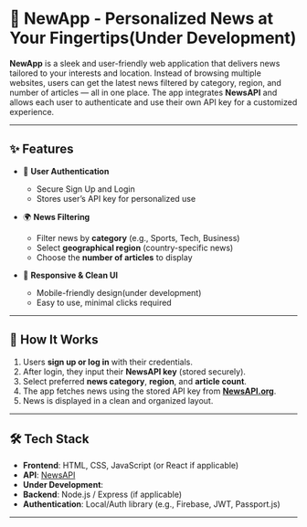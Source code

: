 # 📰 NewApp - Personalized News at Your Fingertips(Under Development)

**NewApp** is a sleek and user-friendly web application that delivers news tailored to your interests and location. Instead of browsing multiple websites, users can get the latest news filtered by category, region, and number of articles — all in one place. The app integrates **NewsAPI** and allows each user to authenticate and use their own API key for a customized experience.

---

## ✨ Features

- 🔐 **User Authentication**
  - Secure Sign Up and Login
  - Stores user’s API key for personalized use

- 🌍 **News Filtering**
  - Filter news by **category** (e.g., Sports, Tech, Business)
  - Select **geographical region** (country-specific news)
  - Choose the **number of articles** to display

- 📱 **Responsive & Clean UI**
  - Mobile-friendly design(under development)
  - Easy to use, minimal clicks required

---

## 🚀 How It Works

1. Users **sign up or log in** with their credentials.
2. After login, they input their **NewsAPI key** (stored securely).
3. Select preferred **news category**, **region**, and **article count**.
4. The app fetches news using the stored API key from **[NewsAPI.org](https://newsapi.org/)**.
5. News is displayed in a clean and organized layout.

---

## 🛠️ Tech Stack

- **Frontend**: HTML, CSS, JavaScript (or React if applicable)
- **API**: [NewsAPI](https://newsapi.org/)
- **Under Development**:
- **Backend**: Node.js / Express (if applicable)
- **Authentication**: Local/Auth library (e.g., Firebase, JWT, Passport.js)

---

